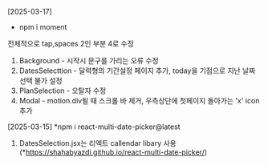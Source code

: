 [2025-03-17]
* npm i moment

전체적으로 tap,spaces 2인 부분 4로 수정
1) Background - 시작시 문구를 가리는 오류 수정
2) DatesSelecttion - 달력형의 기간설정 페이지 추가, today을 기점으로 지난 날짜 선택 불가 설정
3) PlanSelection - 오탈자 수정
4) Modal - motion.div될 때 스크롤 바 제거, 우측상단에 첫페이지 돌아가는 'x' icon 추가


[2025-03-15]
*npm i react-multi-date-picker@latest

1) DatesSelection.jsx는 리엑트 callendar libary 사용 (*https://shahabyazdi.github.io/react-multi-date-picker/)
